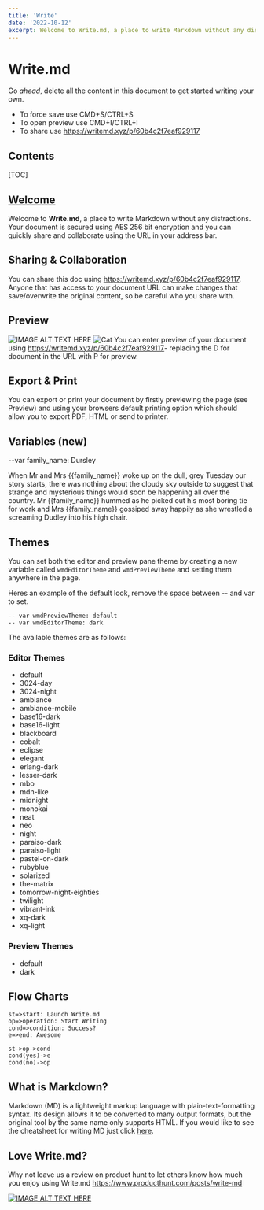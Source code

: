 ```yaml
---
title: 'Write'
date: '2022-10-12'
excerpt: Welcome to Write.md, a place to write Markdown without any distractions. Your document is secured using AES 256 bit encryption and you can quickly share and collaborate using the URL in your address bar.
---
```


# Write.md

Go <i>ahead</i>, delete all the content in this document to get started writing your own.

 - To force save use CMD+S/CTRL+S
 - To open preview use CMD+I/CTRL+I
 - To share use <https://writemd.xyz/p/60b4c2f7eaf929117>

## Contents

[TOC]

<h2><u>Welcome</u></h2>
Welcome to <b>Write.md</b>, a place to write Markdown without any distractions. Your document is secured using AES 256 bit encryption and you can quickly share and collaborate using the URL in your address bar.

## Sharing & Collaboration
You can share this doc using <https://writemd.xyz/p/60b4c2f7eaf929117>. Anyone that has access to your document URL can make changes that save/overwrite the original content, so be careful who you share with.

## Preview
![IMAGE ALT TEXT HERE](/write-now/blog_diseno.jpg)
![Cat](/cat.jpg)
You can enter preview of your document using <https://writemd.xyz/p/60b4c2f7eaf929117>- replacing the D for document in the URL with P for preview.

## Export & Print
You can export or print your document by firstly previewing the page (see Preview) and using your browsers default printing option which should allow you to export PDF, HTML or send to printer.

## Variables (new)

--var family_name: Dursley

When Mr and Mrs {{family_name}} woke up on the dull, grey Tuesday our story starts, there was nothing about the cloudy sky outside to suggest that strange and mysterious things would soon be happening all over the country. Mr {{family_name}} hummed as he picked out his most boring tie for work and Mrs {{family_name}} gossiped away happily as she wrestled a screaming Dudley into his high chair.

## Themes

You can set both the editor and preview pane theme by creating a new variable called `wmdEditorTheme` and `wmdPreviewTheme` and setting them anywhere in the page.

Heres an example of the default look, remove the space between -- and var to set.

```
-- var wmdPreviewTheme: default
-- var wmdEditorTheme: dark
```

The available themes are as follows:

### Editor Themes
- default
- 3024-day
- 3024-night
- ambiance
- ambiance-mobile
- base16-dark
- base16-light
- blackboard
- cobalt
- eclipse
- elegant
- erlang-dark
- lesser-dark
- mbo
- mdn-like
- midnight
- monokai
- neat
- neo
- night
- paraiso-dark
- paraiso-light
- pastel-on-dark
- rubyblue
- solarized
- the-matrix
- tomorrow-night-eighties
- twilight
- vibrant-ink
- xq-dark
- xq-light

### Preview Themes
- default
- dark

## Flow Charts
```flow
st=>start: Launch Write.md
op=>operation: Start Writing
cond=>condition: Success? 
e=>end: Awesome

st->op->cond
cond(yes)->e
cond(no)->op
```

## What is Markdown?
Markdown (MD) is a lightweight markup language with plain-text-formatting syntax. Its design allows it to be converted to many output formats, but the original tool by the same name only supports HTML. If you would like to see the cheatsheet for writing MD just click [here](https://github.com/adam-p/markdown-here/wiki/Markdown-Cheatsheet).

## Love Write.md?
Why not leave us a review on product hunt to let others know how much you enjoy using Write.md https://www.producthunt.com/posts/write-md


[![IMAGE ALT TEXT HERE](http://img.youtube.com/vi/PBw9vD_BO5A/0.jpg)](http://www.youtube.com/watch?v=PBw9vD_BO5A)
